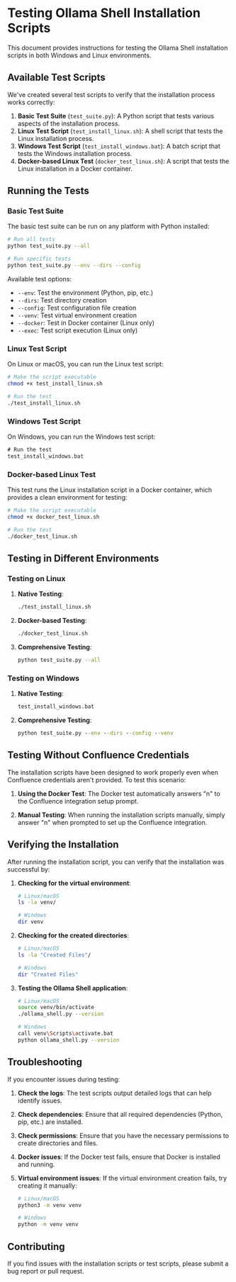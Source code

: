 # Testing Ollama Shell Installation Scripts

This document provides instructions for testing the Ollama Shell installation scripts in both Windows and Linux environments.

## Available Test Scripts

We've created several test scripts to verify that the installation process works correctly:

1. **Basic Test Suite** (`test_suite.py`): A Python script that tests various aspects of the installation process.
2. **Linux Test Script** (`test_install_linux.sh`): A shell script that tests the Linux installation process.
3. **Windows Test Script** (`test_install_windows.bat`): A batch script that tests the Windows installation process.
4. **Docker-based Linux Test** (`docker_test_linux.sh`): A script that tests the Linux installation in a Docker container.

## Running the Tests

### Basic Test Suite

The basic test suite can be run on any platform with Python installed:

```bash
# Run all tests
python test_suite.py --all

# Run specific tests
python test_suite.py --env --dirs --config
```

Available test options:
- `--env`: Test the environment (Python, pip, etc.)
- `--dirs`: Test directory creation
- `--config`: Test configuration file creation
- `--venv`: Test virtual environment creation
- `--docker`: Test in Docker container (Linux only)
- `--exec`: Test script execution (Linux only)

### Linux Test Script

On Linux or macOS, you can run the Linux test script:

```bash
# Make the script executable
chmod +x test_install_linux.sh

# Run the test
./test_install_linux.sh
```

### Windows Test Script

On Windows, you can run the Windows test script:

```cmd
# Run the test
test_install_windows.bat
```

### Docker-based Linux Test

This test runs the Linux installation script in a Docker container, which provides a clean environment for testing:

```bash
# Make the script executable
chmod +x docker_test_linux.sh

# Run the test
./docker_test_linux.sh
```

## Testing in Different Environments

### Testing on Linux

1. **Native Testing**:
   ```bash
   ./test_install_linux.sh
   ```

2. **Docker-based Testing**:
   ```bash
   ./docker_test_linux.sh
   ```

3. **Comprehensive Testing**:
   ```bash
   python test_suite.py --all
   ```

### Testing on Windows

1. **Native Testing**:
   ```cmd
   test_install_windows.bat
   ```

2. **Comprehensive Testing**:
   ```cmd
   python test_suite.py --env --dirs --config --venv
   ```

## Testing Without Confluence Credentials

The installation scripts have been designed to work properly even when Confluence credentials aren't provided. To test this scenario:

1. **Using the Docker Test**:
   The Docker test automatically answers "n" to the Confluence integration setup prompt.

2. **Manual Testing**:
   When running the installation scripts manually, simply answer "n" when prompted to set up the Confluence integration.

## Verifying the Installation

After running the installation script, you can verify that the installation was successful by:

1. **Checking for the virtual environment**:
   ```bash
   # Linux/macOS
   ls -la venv/

   # Windows
   dir venv
   ```

2. **Checking for the created directories**:
   ```bash
   # Linux/macOS
   ls -la "Created Files"/

   # Windows
   dir "Created Files"
   ```

3. **Testing the Ollama Shell application**:
   ```bash
   # Linux/macOS
   source venv/bin/activate
   ./ollama_shell.py --version

   # Windows
   call venv\Scripts\activate.bat
   python ollama_shell.py --version
   ```

## Troubleshooting

If you encounter issues during testing:

1. **Check the logs**: The test scripts output detailed logs that can help identify issues.

2. **Check dependencies**: Ensure that all required dependencies (Python, pip, etc.) are installed.

3. **Check permissions**: Ensure that you have the necessary permissions to create directories and files.

4. **Docker issues**: If the Docker test fails, ensure that Docker is installed and running.

5. **Virtual environment issues**: If the virtual environment creation fails, try creating it manually:
   ```bash
   # Linux/macOS
   python3 -m venv venv

   # Windows
   python -m venv venv
   ```

## Contributing

If you find issues with the installation scripts or test scripts, please submit a bug report or pull request.
